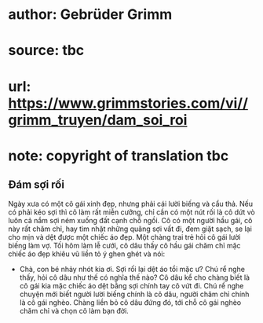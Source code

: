 # author: Gebrüder Grimm
# source: tbc
# url: https://www.grimmstories.com/vi//grimm_truyen/dam_soi_roi
# note: copyright of translation tbc

## Đám sợi rối 

Ngày xưa có một cô gái xinh đẹp, nhưng phải cái lười biếng và cẩu thả.
Nếu có phải kéo sợi thì cô làm rất miễn cưỡng, chỉ cần có một nút rối là
cô dứt vò luôn cả nắm sợi ném xuống đất cạnh chỗ ngồi.
Cô có một người hầu gái, cô này rất chăm chỉ, hay tìm nhặt những quãng
sợi vất đi, đem giặt sạch, se lại cho mịn và dệt được một chiếc áo đẹp.
Một chàng trai trẻ hỏi cô gái lười biếng làm vợ. Tối hôm làm lễ cưới, cô
dâu thấy cô hầu gái chăm chỉ mặc chiếc áo đẹp khiêu vũ liền tỏ ý ghen
ghét và nói:
- Chà, con bé nhảy nhót kia ơi. Sợi rối lại dệt áo tồi mặc ư?
Chú rể nghe thấy, hỏi cô dâu như thế có nghĩa thế nào? Cô dâu kể cho
chàng biết là cô gái kia mặc chiếc áo dệt bằng sợi chính tay cô vứt đi.
Chú rể nghe chuyện mới biết người lười biếng chính là cô dâu, người chăm
chỉ chính là cô gái nghèo. Chàng liền bỏ cô dâu đứng đó, tới chỗ cô gái
nghèo chăm chỉ và chọn cô làm bạn đời.
